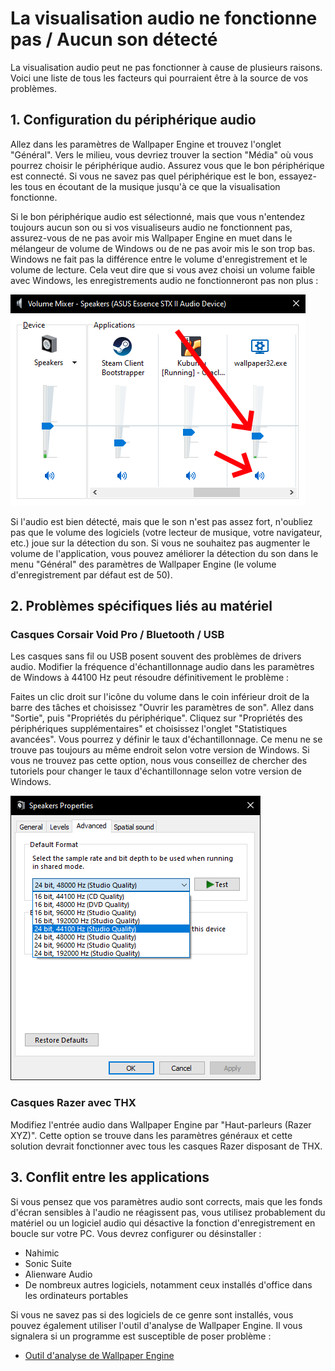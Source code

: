 # La visualisation audio ne fonctionne pas / Aucun son détecté

La visualisation audio peut ne pas fonctionner à cause de plusieurs raisons. Voici une liste de tous les facteurs qui pourraient être à la source de vos problèmes.

## 1. Configuration du périphérique audio
Allez dans les paramètres de Wallpaper Engine et trouvez l'onglet "Général". Vers le milieu, vous devriez trouver la section "Média" où vous pourrez choisir le périphérique audio. Assurez vous que le bon périphérique est connecté. Si vous ne savez pas quel périphérique est le bon, essayez-les tous en écoutant de la musique jusqu'à ce que la visualisation fonctionne.

Si le bon périphérique audio est sélectionné, mais que vous n'entendez toujours aucun son ou si vos visualiseurs audio ne fonctionnent pas, assurez-vous de ne pas avoir mis Wallpaper Engine en muet dans le mélangeur de volume de Windows ou de ne pas avoir mis le son trop bas. Windows ne fait pas la différence entre le volume d'enregistrement et le volume de lecture. Cela veut dire que si vous avez choisi un volume faible avec Windows, les enregistrements audio ne fonctionneront pas non plus :

![Raise volume and unmute Wallpaper Engine in the Windows audio mixer](./audiomixer.png)

Si l'audio est bien détecté, mais que le son n'est pas assez fort, n'oubliez pas que le volume des logiciels (votre lecteur de musique, votre navigateur, etc.) joue sur la détection du son. Si vous ne souhaitez pas augmenter le volume de l'application, vous pouvez améliorer la détection du son dans le menu "Général" des paramètres de Wallpaper Engine (le volume d'enregistrement par défaut est de 50).

## 2. Problèmes spécifiques liés au matériel

### Casques Corsair Void Pro / Bluetooth / USB

Les casques sans fil ou USB posent souvent des problèmes de drivers audio. Modifier la fréquence d'échantillonnage audio dans les paramètres de Windows à 44100 Hz peut résoudre définitivement le problème :

Faites un clic droit sur l'icône du volume dans le coin inférieur droit de la barre des tâches et choisissez "Ouvrir les paramètres de son". Allez dans "Sortie", puis "Propriétés du périphérique". Cliquez sur "Propriétés des périphériques supplémentaires" et choisissez l'onglet "Statistiques avancées". Vous pourrez y définir le taux d'échantillonnage. Ce menu ne se trouve pas toujours au même endroit selon votre version de Windows. Si vous ne trouvez pas cette option, nous vous conseillez de chercher des tutoriels pour changer le taux d'échantillonnage selon votre version de Windows.

![Set the sampling rate to "24 bit, 44100 Hz"](./samplingrate.png)

### Casques Razer avec THX

Modifiez l'entrée audio dans Wallpaper Engine par "Haut-parleurs (Razer XYZ)". Cette option se trouve dans les paramètres généraux et cette solution devrait fonctionner avec tous les casques Razer disposant de THX.

## 3. Conflit entre les applications

Si vous pensez que vos paramètres audio sont corrects, mais que les fonds d'écran sensibles à l'audio ne réagissent pas, vous utilisez probablement du matériel ou un logiciel audio qui désactive la fonction d'enregistrement en boucle sur votre PC. Vous devrez configurer ou désinstaller :

* Nahimic
* Sonic Suite
* Alienware Audio
* De nombreux autres logiciels, notamment ceux installés d'office dans les ordinateurs portables

Si vous ne savez pas si des logiciels de ce genre sont installés, vous pouvez également utiliser l'outil d'analyse de Wallpaper Engine. Il vous signalera si un programme est susceptible de poser problème :

* [Outil d'analyse de Wallpaper Engine](/debug/scantool.html)

